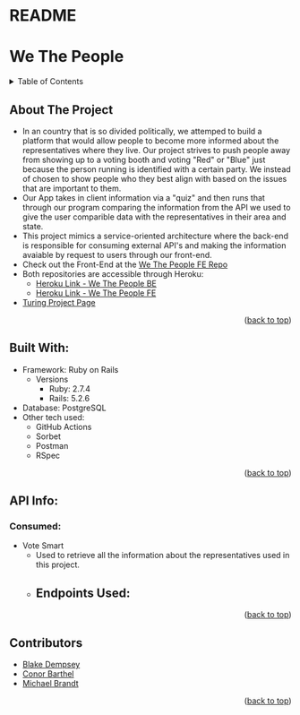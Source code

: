 # README

<div id="top"></div>

# We The People

<!-- TABLE OF CONTENTS -->
<details>
  <summary>Table of Contents</summary>
  <ol>
    <li><a href="#about-the-project">About The Project</a></li>
    <li><a href="#built-with">Built With</a></li>
    <li>
      <a href="#api-info">API Info</a>
      <ul>
        <li><a href="#consumed">Consumed</a></li>
        <li><a href="#exposed">Exposed</a></li>
      </ul>
    </li>
    <li><a href="Contributors">Contributors</a></li>
  </ol>
</details>

## About The Project

- In an country that is so divided politically, we attemped to build a platform that would allow people to become more informed about the representatives where they live. Our project strives to push people away from showing up to a voting booth and voting "Red" or "Blue" just because the person running is identified with a certain party. We instead of chosen to show people who they best align with based on the issues that are important to them.
- Our App takes in client information via a "quiz" and then runs that through our program comparing the information from the API we used to give the user comparible data with the representatives in their area and state. 
- This project mimics a service-oriented architecture where the back-end is responsible for consuming external API's and making the information avaiable by request to users through our front-end. 
- Check out the Front-End at the [We The People FE Repo]([https://github.com/markertmer/news_app_fe](https://github.com/Mod-4-Capstone/we-the-people-fe))
- Both repositories are accessible through Heroku: 
  - [Heroku Link - We The People BE](https://we-the-people-be.herokuapp.com/)
  - [Heroku Link - We The People FE]()
- [Turing Project Page](https://mod4.turing.edu/projects/capstone/)
<p align="right">(<a href="#top">back to top</a>)</p>


## Built With:

- Framework: Ruby on Rails
  - Versions
    - Ruby: 2.7.4
    - Rails: 5.2.6
- Database: PostgreSQL
- Other tech used: 
  - GitHub Actions
  - Sorbet
  - Postman
  - RSpec 
<p align="right">(<a href="#top">back to top</a>)</p>

## API Info:

  ### Consumed:
  - Vote Smart
    - Used to retrieve all the information about the representatives used in this project.
    - Endpoints Used:
      - 

<p align="right">(<a href="#top">back to top</a>)</p>

## Contributors

- [Blake Dempsey](https://github.com/bdempsey864)<br>
- [Conor Barthel](https://github.com/conorbarthel)<br>
- [Michael Brandt](https://github.com/mbrandt00)<br>
<p align="right">(<a href="#top">back to top</a>)</p>
